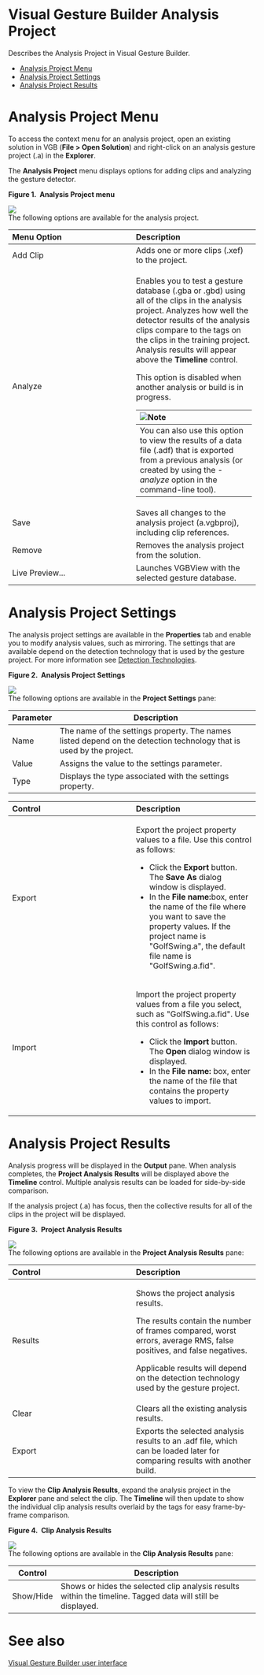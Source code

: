 Visual Gesture Builder Analysis Project  
=======================================  

Describes the Analysis Project in Visual Gesture Builder.  
-   [Analysis Project Menu](#ID4EN)  
-   [Analysis Project Settings](#ID4EAD)  
-   [Analysis Project Results](#ID4EVG)  

<span id="ID4EN"></span>

Analysis Project Menu  
=====================  

To access the context menu for an analysis project, open an existing solution in VGB (**File \> Open Solution**) and right-click on an analysis gesture project (.a) in the **Explorer**.  

The **Analysis Project** menu displays options for adding clips and analyzing the gesture detector.  

**Figure 1.  Analysis Project menu**  

![](../../../../resources/k4w_vgb_analysis_project_menu.png)  
The following options are available for the analysis project.  

<table>
<colgroup>
<col width="50%" />
<col width="50%" />
</colgroup>
<thead>
<tr class="header">
<th align="left">Menu Option</th>
<th align="left">Description</th>
</tr>
</thead>
<tbody>
<tr class="odd">
<td align="left">Add Clip</td>
<td align="left">Adds one or more clips (.xef) to the project.</td>
</tr>
<tr class="even">
<td align="left">Analyze</td>
<td align="left"><p>Enables you to test a gesture database (.gba or .gbd) using all of the clips in the analysis project. Analyzes how well the detector results of the analysis clips compare to the tags on the clips in the training project. Analysis results will appear above the <strong>Timeline</strong> control.</p>
<p>This option is disabled when another analysis or build is in progress.</p>
<div class="alert">
<table>
<thead>
<tr class="header">
<th align="left"><img src="../../../../resources/note.gif" />Note</th>
</tr>
</thead>
<tbody>
<tr class="odd">
<td align="left">You can also use this option to view the results of a data file (.adf) that is exported from a previous analysis (or created by using the <em>-analyze</em> option in the command-line tool).</td>
</tr>
</tbody>
</table>
</div></td>
</tr>
<tr class="odd">
<td align="left">Save</td>
<td align="left">Saves all changes to the analysis project (a.vgbproj), including clip references.</td>
</tr>
<tr class="even">
<td align="left">Remove</td>
<td align="left">Removes the analysis project from the solution.</td>
</tr>
<tr class="odd">
<td align="left">Live Preview...</td>
<td align="left">Launches VGBView with the selected gesture database.</td>
</tr>
</tbody>
</table>

<span id="ID4EAD"></span>

Analysis Project Settings  
=========================  

The analysis project settings are available in the **Properties** tab and enable you to modify analysis values, such as mirroring. The settings that are available depend on the detection technology that is used by the gesture project. For more information see [Detection Technologies](../Detection_Technologies.md).  

**Figure 2.  Analysis Project Settings**  

![](../../../../resources/k4w_vgb_analysis_project_settings.png)  
The following options are available in the **Project Settings** pane:  

| Parameter | Description                                                                                                         |
|-----------|---------------------------------------------------------------------------------------------------------------------|
| Name      | The name of the settings property. The names listed depend on the detection technology that is used by the project. |
| Value     | Assigns the value to the settings parameter.                                                                        |
| Type      | Displays the type associated with the settings property.                                                            |

<table>
<colgroup>
<col width="50%" />
<col width="50%" />
</colgroup>
<thead>
<tr class="header">
<th align="left">Control</th>
<th align="left">Description</th>
</tr>
</thead>
<tbody>
<tr class="odd">
<td align="left">Export</td>
<td align="left"><p>Export the project property values to a file. Use this control as follows:</p>
<ul>
<li>Click the <strong>Export</strong> button. The <strong>Save As</strong> dialog window is displayed.</li>
<li>In the <strong>File name:</strong>box, enter the name of the file where you want to save the property values. If the project name is &quot;GolfSwing.a&quot;, the default file name is &quot;GolfSwing.a.fid&quot;.</li>
</ul></td>
</tr>
<tr class="even">
<td align="left">Import</td>
<td align="left"><p>Import the project property values from a file you select, such as &quot;GolfSwing.a.fid&quot;. Use this control as follows:</p>
<ul>
<li>Click the <strong>Import</strong> button. The <strong>Open</strong> dialog window is displayed.</li>
<li>In the <strong>File name:</strong> box, enter the name of the file that contains the property values to import.</li>
</ul></td>
</tr>
</tbody>
</table>

<span id="ID4EVG"></span>

Analysis Project Results  
========================  

Analysis progress will be displayed in the **Output** pane. When analysis completes, the **Project Analysis Results** will be displayed above the **Timeline** control. Multiple analysis results can be loaded for side-by-side comparison.  

If the analysis project (.a) has focus, then the collective results for all of the clips in the project will be displayed.  

**Figure 3.  Project Analysis Results**  

![](../../../../resources/k4w_vgb_analysis_project_results.png)  
The following options are available in the **Project Analysis Results** pane:  

<table>
<colgroup>
<col width="50%" />
<col width="50%" />
</colgroup>
<thead>
<tr class="header">
<th align="left">Control</th>
<th align="left">Description</th>
</tr>
</thead>
<tbody>
<tr class="odd">
<td align="left">Results</td>
<td align="left"><p>Shows the project analysis results.</p>
The results contain the number of frames compared, worst errors, average RMS, false positives, and false negatives.  
<p>Applicable results will depend on the detection technology used by the gesture project.</p></td>
</tr>
<tr class="even">
<td align="left">Clear</td>
<td align="left">Clears all the existing analysis results.</td>
</tr>
<tr class="odd">
<td align="left">Export</td>
<td align="left">Exports the selected analysis results to an .adf file, which can be loaded later for comparing results with another build.</td>
</tr>
</tbody>
</table>

To view the **Clip Analysis Results**, expand the analysis project in the **Explorer** pane and select the clip. The **Timeline** will then update to show the individual clip analysis results overlaid by the tags for easy frame-by-frame comparison.  

**Figure 4.  Clip Analysis Results**  

![](../../../../resources/k4w_vgb_analysis_project_clip.png)  
The following options are available in the **Clip Analysis Results** pane:  

| Control   | Description                                                                                                 |
|-----------|-------------------------------------------------------------------------------------------------------------|
| Show/Hide | Shows or hides the selected clip analysis results within the timeline. Tagged data will still be displayed. |

<span id="ID4E1BAC"></span>

See also  
========  

[Visual Gesture Builder user interface](../User_Interface.md)  



<!--Please do not edit the data in the comment block below.-->
<!--
TOCTitle : Analysis Project
RLTitle : Visual Gesture Builder Analysis Project
KeywordA : O:Microsoft.Kinect.tools.k4w_analysisproject_vgb
KeywordA : 34eeda75-d178-5d34-d0eb-077dff77c174
KeywordK : Visual Gesture Builder Analysis Project
AssetID : 34eeda75-d178-5d34-d0eb-077dff77c174
Locale : en-us
CommunityContent : 1
TopicType : kbOrient
DocSet : K4Wv2
ProjType : K4Wv2Proj
Technology : Kinect for Windows
Product : Kinect for Windows SDK v2
productversion : 20
-->
